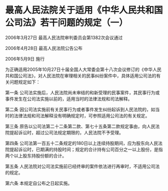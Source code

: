 # 最高人民法院关于适用《中华人民共和国公司法》若干问题的规定（一）

2006年3月27日 最高人民法院审判委员会第1382次会议通过

2006年4月28日 最高人民法院公告公布

2006年5月9日 施行



为正确适用2005年10月27日十届全国人大常委会第十八次会议修订的《中华人民共和国公司法》，对人民法院在审理相关的民事纠纷案件中，具体适用公司法的有关问题规定如下：

第一条 公司法实施后，人民法院尚未审结的和新受理的民事案件，其民事行为或事件发生在公司法实施以前的，适用当时的法律法规和司法解释。

第二条 因公司法实施前有关民事行为或者事件发生纠纷起诉到人民法院的，如当时的法律法规和司法解释没有明确规定时，可参照适用公司法的有关规定。

第三条 原告以公司法第二十二条第二款、第七十五条第二款规定事由，向人民法院提起诉讼时，超过公司法规定期限的，人民法院不予受理。

第四条 公司法第一百五十二条规定的180日以上连续持股期间，应为股东向人民法院提起诉讼时，已期满的持股时间；规定的合计持有公司百分之一以上股份，是指两个以上股东持股份额的合计。

第五条 人民法院对公司法实施前已经终审的案件依法进行再审时，不适用公司法的规定。

第六条 本规定自公布之日起实施。